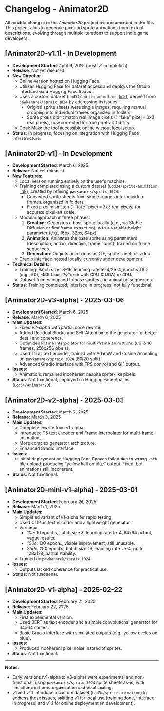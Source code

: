 # Changelog - Animator2D

All notable changes to the *Animator2D* project are documented in this file. This project aims to generate pixel-art sprite animations from textual descriptions, evolving through multiple iterations to support indie game developers.

## [Animator2D-v1.1] - In Development
- **Development Started**: April 6, 2025 (post-v1 completion)
- **Release**: Not yet released
- **New Direction**:
  - Online version hosted on Hugging Face.
  - Utilizes Hugging Face for dataset access and deploys the Gradio interface via a Hugging Face Space.
  - Uses a custom dataset (`Lod34/sprite-animation`, [link](https://huggingface.co/datasets/Lod34/sprite-animation)), derived from `pawkanarek/spraix_1024` by addressing its issues:
    - Original sprite sheets were single images, requiring manual cropping into individual frames organized in folders.
    - Sprite pixels didn’t match real image pixels (1 “fake” pixel = 3x3 real pixels), now corrected for true pixel-art fidelity.
  - Goal: Make the tool accessible online without local setup.
- **Status**: In progress, focusing on integration with Hugging Face infrastructure.

## [Animator2D-v1] - In Development
- **Development Started**: March 6, 2025
- **Release**: Not yet released
- **New Features**:
  - Local version running entirely on the user’s machine.
  - Training completed using a custom dataset (`Lod34/sprite-animation`, [link](https://huggingface.co/datasets/Lod34/sprite-animation)), created by refining `pawkanarek/spraix_1024`:
    - Converted sprite sheets from single images into individual frames, organized in folders.
    - Fixed pixel mismatch (1 “fake” pixel = 3x3 real pixels) for accurate pixel-art scale.
  - Modular approach in three phases:
    1. **Creation**: Generates a base sprite locally (e.g., via Stable Diffusion or first frame extraction), with a variable height parameter (e.g., 16px, 32px, 64px).
    2. **Animation**: Animates the base sprite using parameters (description, action, direction, frame count), trained on frame sequences.
    3. **Generation**: Outputs animations as GIF, sprite sheet, or video.
  - Gradio interface hosted locally, currently under development.
- **Technical Details**:
  - Training: Batch sizes 8-16, learning rate 1e-4/2e-4, epochs TBD (e.g., 50), MSE Loss, PyTorch with GPU (CUDA) or CPU.
  - Dataset frames mapped to base sprites and animation sequences.
- **Status**: Training completed; interface in progress, not fully functional.

## [Animator2D-v3-alpha] - 2025-03-06
- **Development Started**: March 6, 2025
- **Release**: March 6, 2025
- **Main Updates**:
  - Fixed *v2-alpha* with partial code rewrite.
  - Added Residual Blocks and Self-Attention to the generator for better detail and coherence.
  - Optimized Frame Interpolator for multi-frame animations (up to 16 frames, 256x256 pixels).
  - Used T5 as text encoder, trained with AdamW and Cosine Annealing on `pawkanarek/spraix_1024` (80/20 split).
  - Advanced Gradio interface with FPS control and GIF output.
- **Issues**:
  - Animations remained incoherent despite sprite-like pixels.
- **Status**: Not functional, deployed on Hugging Face Spaces (`Lod34/Animator2D`).

## [Animator2D-v2-alpha] - 2025-03-03
- **Development Started**: March 2, 2025
- **Release**: March 3, 2025
- **Main Updates**:
  - Complete rewrite from v1-alpha.
  - Introduced T5 text encoder and Frame Interpolator for multi-frame animations.
  - More complex generator architecture.
  - Enhanced Gradio interface.
- **Issues**:
  - Initial deployment on Hugging Face Spaces failed due to wrong `.pth` file upload, producing “yellow ball on blue” output. Fixed, but animations still incoherent.
- **Status**: Not functional.

## [Animator2D-mini-v1-alpha] - 2025-03-01
- **Development Started**: February 26, 2025
- **Release**: March 1, 2025
- **Main Updates**:
  - Simplified variant of v1-alpha for rapid testing.
  - Used CLIP as text encoder and a lightweight generator.
  - Variants:
    - *10e*: 10 epochs, batch size 8, learning rate 1e-4, 64x64 output, vague results.
    - *100e*: 100 epochs, visible improvement, still unusable.
    - *250e*: 250 epochs, batch size 16, learning rate 2e-4, up to 128x128, partial stability.
  - Trained on `pawkanarek/spraix_1024`.
- **Issues**:
  - Outputs lacked coherence for practical use.
- **Status**: Not functional.

## [Animator2D-v1-alpha] - 2025-02-22
- **Development Started**: February 21, 2025
- **Release**: February 22, 2025
- **Main Updates**:
  - First experimental version.
  - Used BERT as text encoder and a simple convolutional generator for 64x64 sprites.
  - Basic Gradio interface with simulated outputs (e.g., yellow circles on blue).
- **Issues**:
  - Produced incoherent pixel noise instead of sprites.
- **Status**: Not functional.

---

**Notes**:  
- Early versions (v1-alpha to v3-alpha) were experimental and non-functional, using `pawkanarek/spraix_1024` sprite sheets as-is, with limitations in frame organization and pixel scaling.  
- v1 and v1.1 introduce a custom dataset (`Lod34/sprite-animation`) to address these issues, splitting v1 for local use (training done, interface in progress) and v1.1 for online deployment (in development).
